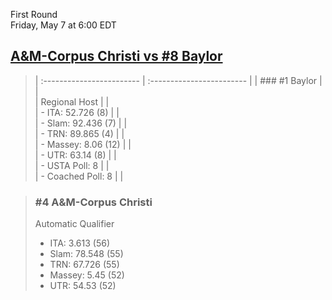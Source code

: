 First Round  
Friday, May 7 at 6:00 EDT
## [A&M-Corpus Christi vs #8 Baylor](https://www.ncaa.com/game/5833654) 

> | :------------------------ | :------------------------ |
> | ### #1 Baylor             | |  
> | Regional Host             | |  
> | - ITA: 52.726 (8)         | |  
> | - Slam: 92.436 (7)        | |  
> | - TRN: 89.865 (4)         | |  
> | - Massey: 8.06 (12)       | |  
> | - UTR: 63.14 (8)          | |  
> | - USTA Poll: 8            | |  
> | - Coached Poll: 8         | |  

> ### #4 A&M-Corpus Christi  
> Automatic Qualifier  
> - ITA: 3.613 (56)  
> - Slam: 78.548 (55)  
> - TRN: 67.726 (55)  
> - Massey: 5.45 (52)  
> - UTR: 54.53 (52)  